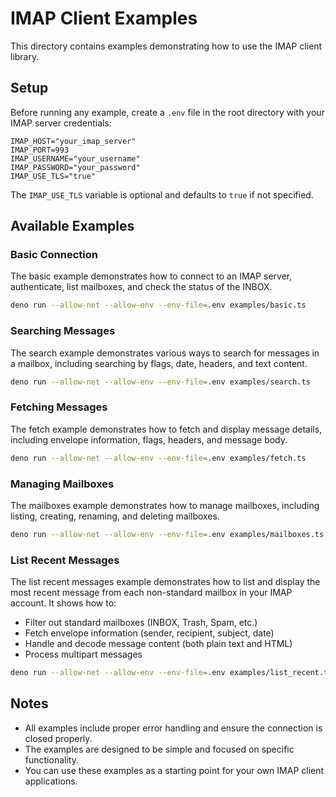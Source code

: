 # IMAP Client Examples

This directory contains examples demonstrating how to use the IMAP client library.

## Setup

Before running any example, create a `.env` file in the root directory with your IMAP server credentials:

```
IMAP_HOST="your_imap_server"
IMAP_PORT=993
IMAP_USERNAME="your_username"
IMAP_PASSWORD="your_password"
IMAP_USE_TLS="true"
```

The `IMAP_USE_TLS` variable is optional and defaults to `true` if not specified.

## Available Examples

### Basic Connection

The basic example demonstrates how to connect to an IMAP server, authenticate, list mailboxes, and check the status of the INBOX.

```bash
deno run --allow-net --allow-env --env-file=.env examples/basic.ts
```

### Searching Messages

The search example demonstrates various ways to search for messages in a mailbox, including searching by flags, date, headers, and text content.

```bash
deno run --allow-net --allow-env --env-file=.env examples/search.ts
```

### Fetching Messages

The fetch example demonstrates how to fetch and display message details, including envelope information, flags, headers, and message body.

```bash
deno run --allow-net --allow-env --env-file=.env examples/fetch.ts
```

### Managing Mailboxes

The mailboxes example demonstrates how to manage mailboxes, including listing, creating, renaming, and deleting mailboxes.

```bash
deno run --allow-net --allow-env --env-file=.env examples/mailboxes.ts
```

### List Recent Messages

The list recent messages example demonstrates how to list and display the most recent message from each non-standard mailbox in your IMAP account. It shows how to:
- Filter out standard mailboxes (INBOX, Trash, Spam, etc.)
- Fetch envelope information (sender, recipient, subject, date)
- Handle and decode message content (both plain text and HTML)
- Process multipart messages

```bash
deno run --allow-net --allow-env --env-file=.env examples/list_recent.ts
```

## Notes

- All examples include proper error handling and ensure the connection is closed properly.
- The examples are designed to be simple and focused on specific functionality.
- You can use these examples as a starting point for your own IMAP client applications. 